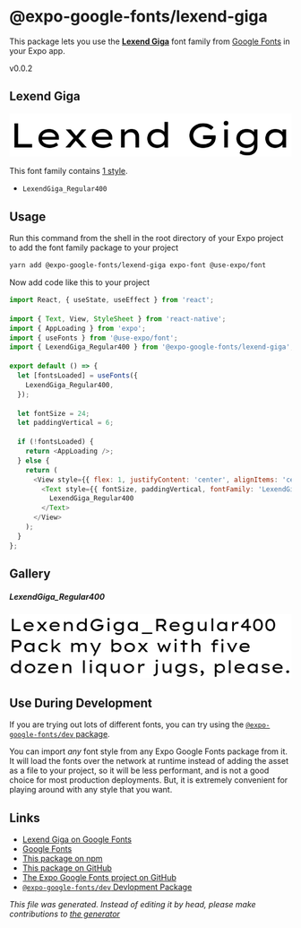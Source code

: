 # @expo-google-fonts/lexend-giga

This package lets you use the [**Lexend Giga**](https://fonts.google.com/specimen/Lexend+Giga) font family from [Google Fonts](https://fonts.google.com/) in your Expo app.

v0.0.2

## Lexend Giga

![Lexend Giga](./font-family.png)

This font family contains [1 style](#gallery).

- `LexendGiga_Regular400`

## Usage

Run this command from the shell in the root directory of your Expo project to add the font family package to your project
```sh
yarn add @expo-google-fonts/lexend-giga expo-font @use-expo/font
```

Now add code like this to your project
```js
import React, { useState, useEffect } from 'react';

import { Text, View, StyleSheet } from 'react-native';
import { AppLoading } from 'expo';
import { useFonts } from '@use-expo/font';
import { LexendGiga_Regular400 } from '@expo-google-fonts/lexend-giga';

export default () => {
  let [fontsLoaded] = useFonts({
    LexendGiga_Regular400,
  });

  let fontSize = 24;
  let paddingVertical = 6;

  if (!fontsLoaded) {
    return <AppLoading />;
  } else {
    return (
      <View style={{ flex: 1, justifyContent: 'center', alignItems: 'center' }}>
        <Text style={{ fontSize, paddingVertical, fontFamily: 'LexendGiga_Regular400' }}>
          LexendGiga_Regular400
        </Text>
      </View>
    );
  }
};

```

## Gallery

##### LexendGiga_Regular400
![LexendGiga_Regular400](./1239824b7d568f46db623f61bf9aa0fc21275920dbb5861fdd9d57f132aec548.ttf.png)


## Use During Development

If you are trying out lots of different fonts, you can try using the [`@expo-google-fonts/dev` package](https://www.npmjs.com/package/@expo-google-fonts/dev).

You can import *any* font style from any Expo Google Fonts package from it. It will load the fonts
over the network at runtime instead of adding the asset as a file to your project, so it will be 
less performant, and is not a good choice for most production deployments. But, it is extremely convenient
for playing around with any style that you want.

## Links

- [Lexend Giga on Google Fonts](https://fonts.google.com/specimen/Lexend+Giga)
- [Google Fonts](https://fonts.google.com/)
- [This package on npm](https://www.npmjs.com/package/@expo-google-fonts/lexend-giga)
- [This package on GitHub](https://github.com/expo/google-fonts/tree/master/font-packages/lexend-giga)
- [The Expo Google Fonts project on GitHub](https://github.com/expo/google-fonts)
- [`@expo-google-fonts/dev` Devlopment Package](https://github.com/expo/google-fonts/tree/master/font-packages/dev)


*This file was generated. Instead of editing it by head, please make contributions to [the generator](https://github.com/expo/google-fonts/tree/master/packages/generator)*
